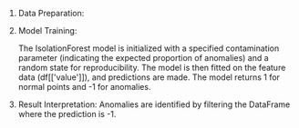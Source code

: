 1. Data Preparation:

2. Model Training:

   The IsolationForest model is initialized with a specified contamination parameter (indicating the expected proportion of anomalies) and a random state for reproducibility.
   The model is then fitted on the feature data (df[['value']]), and predictions are made. The model returns 1 for normal points and -1 for anomalies.

3. Result Interpretation:
   Anomalies are identified by filtering the DataFrame where the prediction is -1.
